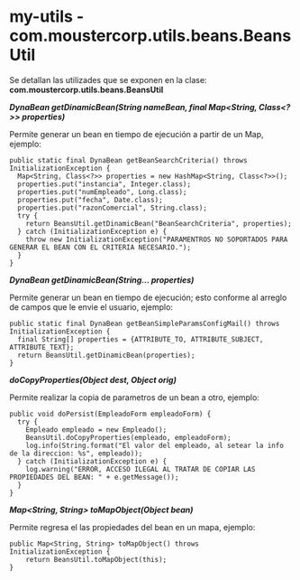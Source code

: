 # my-utils - com.moustercorp.utils.beans.BeansUtil
	
Se detallan las utilizades que se exponen en la clase:
**com.moustercorp.utils.beans.BeansUtil**
  
**_DynaBean getDinamicBean(String nameBean, final Map<String, Class<?>> properties)_**

Permite generar un bean en tiempo de ejecución a partir de un Map, ejemplo:

```
public static final DynaBean getBeanSearchCriteria() throws InitializationException {
  Map<String, Class<?>> properties = new HashMap<String, Class<?>>();
  properties.put("instancia", Integer.class);
  properties.put("numEmpleado", Long.class);
  properties.put("fecha", Date.class);
  properties.put("razonComercial", String.class);
  try {
    return BeansUtil.getDinamicBean("BeanSearchCriteria", properties);
  } catch (InitializationException e) {
    throw new InitializationException("PARAMENTROS NO SOPORTADOS PARA GENERAR EL BEAN CON EL CRITERIA NECESARIO.");
  }
}
```


**_DynaBean getDinamicBean(String... properties)_**

Permite generar un bean en tiempo de ejecución; esto conforme al arreglo de campos que le envie el usuario, ejemplo:
```
public static final DynaBean getBeanSimpleParamsConfigMail() throws InitializationException {
  final String[] properties = {ATTRIBUTE_TO, ATTRIBUTE_SUBJECT, ATTRIBUTE_TEXT}; 
  return BeansUtil.getDinamicBean(properties);
}
```

**_doCopyProperties(Object dest, Object orig)_**

Permite realizar la copia de parametros de un bean a otro, ejemplo: 

```
public void doPersist(EmpleadoForm empleadoForm) {
  try {
    Empleado empleado = new Empleado();
    BeansUtil.doCopyProperties(empleado, empleadoForm);
    log.info(String.format("El valor del empleado, al setear la info de la direccion: %s", empleado));
  } catch (InitializationException e) {
    log.warning("ERROR, ACCESO ILEGAL AL TRATAR DE COPIAR LAS PROPIEDADES DEL BEAN: " + e.getMessage());
  } 
}
```

**_Map<String, String> toMapObject(Object bean)_** 

Permite regresa el las propiedades del bean en un mapa, ejemplo:
```
public Map<String, String> toMapObject() throws InitializationException {
	return BeansUtil.toMapObject(this);
}
```



